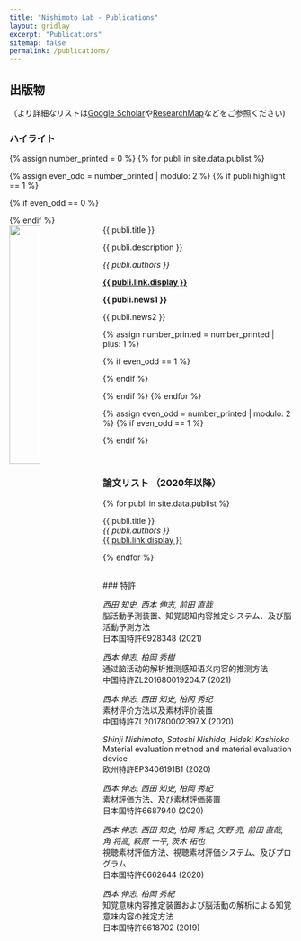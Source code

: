 ```yaml
---
title: "Nishimoto Lab - Publications"
layout: gridlay
excerpt: "Publications"
sitemap: false
permalink: /publications/
---
```



## 出版物

（より詳細なリストは[Google Scholar](https://scholar.google.ch/citations?user=y1pLEGkAAAAJ)や[ResearchMap](https://researchmap.jp/shinjinishimoto/)などをご参照ください)

### ハイライト

{% assign number_printed = 0 %}
{% for publi in site.data.publist %}

{% assign even_odd = number_printed | modulo: 2 %}
{% if publi.highlight == 1 %}

{% if even_odd == 0 %}
<div class="row">
{% endif %}

<div class="col-sm-6 clearfix">
 <div class="well">
  <pubtit>{{ publi.title }}</pubtit>
  <img src="{{ site.url }}{{ site.baseurl }}/images/pubpic/{{ publi.image }}" class="img-responsive" width="33%" style="float: left" />
  <p>{{ publi.description }}</p>
  <p><em>{{ publi.authors }}</em></p>
  <p><strong><a href="{{ publi.link.url }}">{{ publi.link.display }}</a></strong></p>
  <p class="text-danger"><strong> {{ publi.news1 }}</strong></p>
  <p> {{ publi.news2 }}</p>
 </div>
</div>

{% assign number_printed = number_printed | plus: 1 %}

{% if even_odd == 1 %}
</div>
{% endif %}

{% endif %}
{% endfor %}

{% assign even_odd = number_printed | modulo: 2 %}
{% if even_odd == 1 %}
</div>
{% endif %}

<p> &nbsp; </p>

### 論文リスト （2020年以降）

{% for publi in site.data.publist %}

  {{ publi.title }} <br />
  <em>{{ publi.authors }} </em><br /><a href="{{ publi.link.url }}">{{ publi.link.display }}</a>

{% endfor %}


<br />
### 特許

<em>西田 知史, 西本 伸志, 前田 直哉</em><br />脳活動予測装置、知覚認知内容推定システム、及び脳活動予測方法<br /> 日本国特許6928348 (2021)

<em>西本 伸志, 柏岡 秀樹</em><br />通过脑活动的解析推测感知语义内容的推测方法 <br /> 中国特許ZL201680019204.7 (2021)

<em>西本 伸志, 西田 知史, 柏冈 秀纪</em><br />素材评价方法以及素材评价装置<br /> 中国特許ZL201780002397.X (2020)

<em>Shinji Nishimoto, Satoshi Nishida, Hideki Kashioka</em><br />Material evaluation method and material evaluation device <br /> 欧州特許EP3406191B1 (2020)

<em>西本 伸志, 西田 知史, 柏岡 秀紀</em><br />素材評価方法、及び素材評価装置<br /> 日本国特許6687940 (2020)

<em>西本 伸志, 西田 知史, 柏岡 秀紀, 矢野 亮, 前田 直哉, 角 将高, 萩原 一平, 茨木 拓也</em><br />視聴素材評価方法、視聴素材評価システム、及びプログラム<br /> 日本国特許6662644 (2020)

<em>西本 伸志, 柏岡 秀紀</em><br />知覚意味内容推定装置および脳活動の解析による知覚意味内容の推定方法<br /> 日本国特許6618702 (2019)


